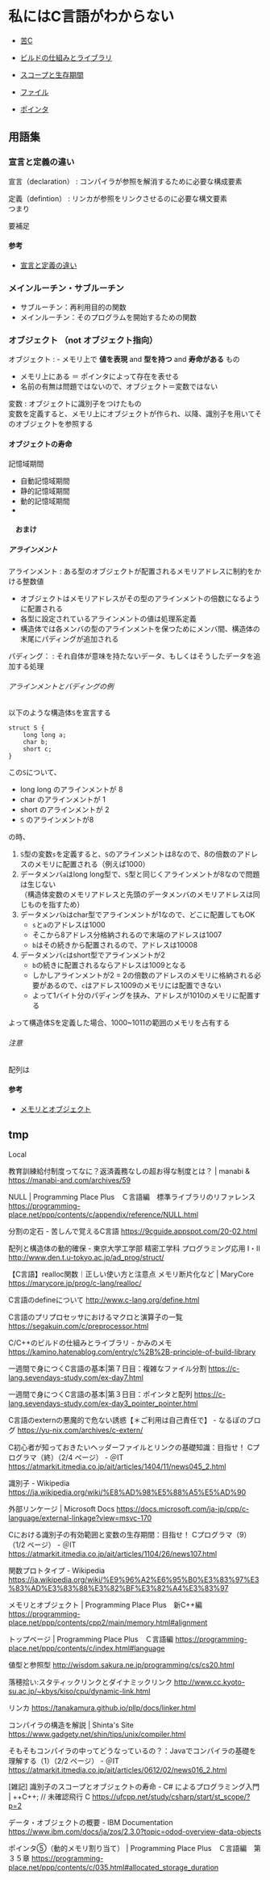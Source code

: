 # 私にはC言語がわからない

- [苦C](./kuruC.md)

- [ビルドの仕組みとライブラリ](./about_Build_Library_inClang.md)
- [スコープと生存期間](./Scorp_and_Lifetime_inClang.md)
- [ファイル](./Clang_file.md)
- [ポインタ](./Clang_Pointer.md)




## 用語集


### 宣言と定義の違い
宣言（declaration）
: コンパイラが参照を解消するために必要な構成要素

定義（defintion）
: リンカが参照をリンクさせるのに必要な構文要素<br>
    つまり

要補足

#### 参考
- [宣言と定義の違い](https://ja.stackoverflow.com/questions/12941/宣言と定義の明確な違いはなんですか)


### メインルーチン・サブルーチン
- サブルーチン：再利用目的の関数
- メインルーチン：そのプログラムを開始するための関数



### オブジェクト （not オブジェクト指向）

オブジェクト
: - メモリ上で **値を表現** and **型を持つ** and **寿命がある** もの
  - メモリ上にある ＝ ポインタによって存在を表せる
  - 名前の有無は問題ではないので、オブジェクト＝変数ではない

変数
: オブジェクトに識別子をつけたもの<br>
  変数を定義すると、メモリ上にオブジェクトが作られ、以降、識別子を用いてそのオブジェクトを参照する

#### オブジェクトの寿命

記憶域期間
- 自動記憶域期間
- 静的記憶域期間
- 動的記憶域期間
- 



#### 　おまけ
##### アラインメント
アラインメント
: ある型のオブジェクトが配置されるメモリアドレスに制約をかける整数値


- オブジェクトはメモリアドレスがその型のアラインメントの倍数になるように配置される
- 各型に設定されているアラインメントの値は処理系定義
- 構造体では各メンバの型のアラインメントを保つためにメンバ間、構造体の末尾にパディングが追加される


パディング：
: それ自体が意味を持たないデータ、もしくはそうしたデータを追加する処理

###### アラインメントとバディングの例
以下のような構造体`S`を宣言する
```
struct S {
    long long a;
    char b;
    short c;
}
```
この`S`について、
- long long のアラインメントが 8
- char のアラインメントが 1
- short のアラインメントが 2
- `S` のアラインメントが8

の時、
1. `S`型の変数`s`を定義すると、`S`のアラインメントは8なので、8の倍数のアドレスのメモリに配置される（例えば1000）
2. データメンバ`a`はlong long型で、`S`型と同じくアラインメントが8なので問題は生じない<br>（構造体変数のメモリアドレスと先頭のデータメンバのメモリアドレスは同じものを指すため）
3. データメンバ`b`はchar型でアラインメントが1なので、どこに配置してもOK<br>
    - `s`と`a`のアドレスは1000
    - そこから8アドレス分格納されるので末端のアドレスは1007
    - `b`はその続きから配置されるので、アドレスは10008
3. データメンバ`c`はshort型でアラインメントが2
    - `b`の続きに配置されるならアドレスは1009となる
    - しかしアラインメントが2 = 2の倍数のアドレスのメモリに格納される必要があるので、`c`はアドレス1009のメモリには配置できない
    - よって1バイト分のパディングを挟み、アドレスが1010のメモリに配置する

よって構造体Sを定義した場合、1000~1011の範囲のメモリを占有する

###### 注意

配列は


#### 参考
- [メモリとオブジェクト](https://programming-place.net/ppp/contents/cpp2/main/memory.html)



## tmp
Local

教育訓練給付制度ってなに？返済義務なしの超お得な制度とは？ | manabi &
https://manabi-and.com/archives/59

NULL | Programming Place Plus　Ｃ言語編　標準ライブラリのリファレンス
https://programming-place.net/ppp/contents/c/appendix/reference/NULL.html

分割の定石 - 苦しんで覚えるC言語
https://9cguide.appspot.com/20-02.html

配列と構造体の動的確保 - 東京大学工学部 精密工学科 プログラミング応用 I・II
http://www.den.t.u-tokyo.ac.jp/ad_prog/struct/

【C言語】realloc関数｜正しい使い方と注意点 メモリ断片化など | MaryCore
https://marycore.jp/prog/c-lang/realloc/

C言語のdefineについて
http://www.c-lang.org/define.html

C言語のプリプロセッサにおけるマクロと演算子の一覧
https://segakuin.com/c/preprocessor.html

C/C++のビルドの仕組みとライブラリ - かみのメモ
https://kamino.hatenablog.com/entry/c%2B%2B-principle-of-build-library

一週間で身につくC言語の基本|第７日目：複雑なファイル分割
https://c-lang.sevendays-study.com/ex-day7.html

一週間で身につくC言語の基本|第３日目：ポインタと配列
https://c-lang.sevendays-study.com/ex-day3_pointer_pointer.html

C言語のexternの悪魔的で危ない誘惑【＊ご利用は自己責任で】 - なるぽのブログ
https://yu-nix.com/archives/c-extern/

C初心者が知っておきたいヘッダーファイルとリンクの基礎知識：目指せ！ Cプログラマ（終）（2/4 ページ） - ＠IT
https://atmarkit.itmedia.co.jp/ait/articles/1404/11/news045_2.html

識別子 - Wikipedia
https://ja.wikipedia.org/wiki/%E8%AD%98%E5%88%A5%E5%AD%90

外部リンケージ | Microsoft Docs
https://docs.microsoft.com/ja-jp/cpp/c-language/external-linkage?view=msvc-170

Cにおける識別子の有効範囲と変数の生存期間：目指せ！ Cプログラマ（9）（1/2 ページ） - ＠IT
https://atmarkit.itmedia.co.jp/ait/articles/1104/26/news107.html

関数プロトタイプ - Wikipedia
https://ja.wikipedia.org/wiki/%E9%96%A2%E6%95%B0%E3%83%97%E3%83%AD%E3%83%88%E3%82%BF%E3%82%A4%E3%83%97

メモリとオブジェクト | Programming Place Plus　新C++編
https://programming-place.net/ppp/contents/cpp2/main/memory.html#alignment

トップページ | Programming Place Plus　Ｃ言語編
https://programming-place.net/ppp/contents/c/index.html#language

値型と参照型
http://wisdom.sakura.ne.jp/programming/cs/cs20.html

落穂拾い:スタティックリンクとダイナミックリンク
http://www.cc.kyoto-su.ac.jp/~kbys/kiso/cpu/dynamic-link.html

リンカ
https://tanakamura.github.io/pllp/docs/linker.html

コンパイラの構造を解説 | Shinta's Site
https://www.gadgety.net/shin/tips/unix/compiler.html

そもそもコンパイラの中ってどうなっているの？：Javaでコンパイラの基礎を理解する（1）（2/2 ページ） - ＠IT
https://atmarkit.itmedia.co.jp/ait/articles/0612/02/news016_2.html

[雑記] 識別子のスコープとオブジェクトの寿命 - C# によるプログラミング入門 | ++C++; // 未確認飛行 C
https://ufcpp.net/study/csharp/start/st_scope/?p=2

データ・オブジェクトの概要 - IBM Documentation
https://www.ibm.com/docs/ja/zos/2.3.0?topic=odod-overview-data-objects

ポインタ⑤（動的メモリ割り当て） | Programming Place Plus　Ｃ言語編　第３５章
https://programming-place.net/ppp/contents/c/035.html#allocated_storage_duration

